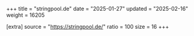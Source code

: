 +++
title = "stringpool.de"
date = "2025-01-27"
updated = "2025-02-16"
weight = 16205

[extra]
source = "https://stringpool.de/"
ratio = 100
size = 16
+++
